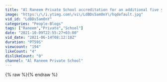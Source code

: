 ```yaml
---
title: "Al Raneem Private School accreditation for an additional five years"
image: "https:\/\/i.ytimg.com\/vi\/LdBDs5am0nY\/hqdefault.jpg"
vid_id: "LdBDs5am0nY"
categories: "People-Blogs"
tags: ["Raneem","Private","School"]
date: "2021-10-09T22:55:27+03:00"
vid_date: "2021-06-14T08:12:18Z"
duration: "PT59S"
viewcount: "194"
likeCount: "4"
dislikeCount: "0"
channel: "Al Raneem Private School"
---
```

{% raw %}{% endraw %}
